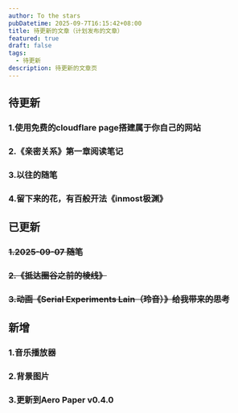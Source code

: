 ```yaml
---
author: To the stars
pubDatetime: 2025-09-7T16:15:42+08:00
title: 待更新的文章（计划发布的文章）
featured: true
draft: false
tags:
  - 待更新
description: 待更新的文章页
---
```


## 待更新

### 1.使用免费的cloudflare page搭建属于你自己的网站
### 2.《亲密关系》第一章阅读笔记
### 3.以往的随笔
### 4.留下来的花，有百般开法《inmost极渊》  

## 已更新

### ~~1.2025-09-07 随笔~~
### ~~2.《抵达圈谷之前的棱线》~~
### ~~3.动画《Serial Experiments Lain（玲音）》给我带来的思考~~ 

## 新增
### 1.音乐播放器
### 2.背景图片
### 3.更新到Aero Paper v0.4.0
